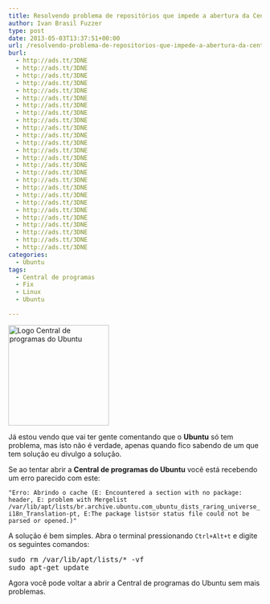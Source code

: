 ```yaml
---
title: Resolvendo problema de repositórios que impede a abertura da Central de Programas
author: Ivan Brasil Fuzzer
type: post
date: 2013-05-03T13:37:51+00:00
url: /resolvendo-problema-de-repositorios-que-impede-a-abertura-da-central-de-programas/
burl:
  - http://ads.tt/3DNE
  - http://ads.tt/3DNE
  - http://ads.tt/3DNE
  - http://ads.tt/3DNE
  - http://ads.tt/3DNE
  - http://ads.tt/3DNE
  - http://ads.tt/3DNE
  - http://ads.tt/3DNE
  - http://ads.tt/3DNE
  - http://ads.tt/3DNE
  - http://ads.tt/3DNE
  - http://ads.tt/3DNE
  - http://ads.tt/3DNE
  - http://ads.tt/3DNE
  - http://ads.tt/3DNE
  - http://ads.tt/3DNE
  - http://ads.tt/3DNE
  - http://ads.tt/3DNE
  - http://ads.tt/3DNE
  - http://ads.tt/3DNE
  - http://ads.tt/3DNE
  - http://ads.tt/3DNE
  - http://ads.tt/3DNE
  - http://ads.tt/3DNE
  - http://ads.tt/3DNE
  - http://ads.tt/3DNE
categories:
  - Ubuntu
tags:
  - Central de programas
  - Fix
  - Linux
  - Ubuntu

---
```

<img class="size-full wp-image-5277 aligncenter" title="Logo Central de programas do Ubuntu" alt="Logo Central de programas do Ubuntu" src="http://www.ubuntero.com.br/wp-content/uploads/2013/05/central-de-programas.png" width="200" height="200" />

Já estou vendo que vai ter gente comentando que o **Ubuntu** só tem problema, mas isto não é verdade, apenas quando fico sabendo de um que tem solução eu divulgo a solução.

Se ao tentar abrir a **Central de programas do Ubuntu** você está recebendo um erro parecido com este:

`"Erro: Abrindo o cache (E: Encountered a section with no package: header, E: problem with Mergelist /var/lib/apt/lists/br.archive.ubuntu.com_ubuntu_dists_raring_universe_i18n_Translation-pt, E:The package listsor status file could not be parsed or opened.)"`

A solução é bem simples. Abra o terminal pressionando `Ctrl+Alt+t` e digite os seguintes comandos:

<pre class="brush:shell">sudo rm /var/lib/apt/lists/* -vf
sudo apt-get update</pre>

Agora você pode voltar a abrir a Central de programas do Ubuntu sem mais problemas.